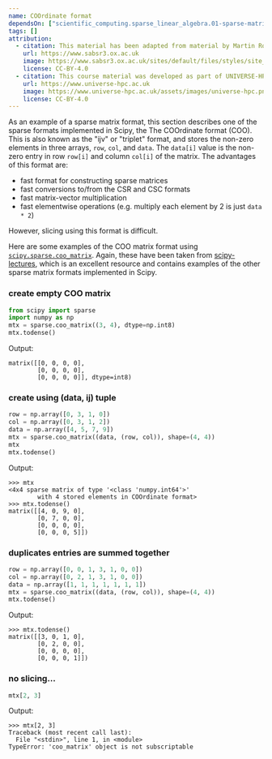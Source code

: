 ```yaml
---
name: COOrdinate format
dependsOn: ["scientific_computing.sparse_linear_algebra.01-sparse-matrices"]
tags: []
attribution:
  - citation: This material has been adapted from material by Martin Robinson from the "Scientific Computing" module of the SABS R³ Center for Doctoral Training.
    url: https://www.sabsr3.ox.ac.uk
    image: https://www.sabsr3.ox.ac.uk/sites/default/files/styles/site_logo/public/styles/site_logo/public/sabsr3/site-logo/sabs_r3_cdt_logo_v3_111x109.png
    license: CC-BY-4.0
  - citation: This course material was developed as part of UNIVERSE-HPC, which is funded through the SPF ExCALIBUR programme under grant number EP/W035731/1
    url: https://www.universe-hpc.ac.uk
    image: https://www.universe-hpc.ac.uk/assets/images/universe-hpc.png
    license: CC-BY-4.0
---
```


As an example of a sparse matrix format, this section describes one of the sparse
formats implemented in Scipy, the The COOrdinate format (COO). This is also known as the
"ijv" or "triplet" format, and stores the non-zero elements in three arrays, `row`,
`col`, and `data`. The `data[i]` value is the non-zero entry in row `row[i]` and column
`col[i]` of the matrix. The advantages of this format are:

- fast format for constructing sparse matrices
- fast conversions to/from the CSR and CSC formats
- fast matrix-vector multiplication
- fast elementwise operations (e.g. multiply each element by 2 is just `data * 2`)

However, slicing using this format is difficult.

Here are some examples of the COO matrix format using
[`scipy.sparse.coo_matrix`](https://docs.scipy.org/doc/scipy/reference/generated/scipy.sparse.coo_matrix.html).
Again, these have been taken from
[scipy-lectures](http://scipy-lectures.org/advanced/scipy_sparse/introduction.html#why-sparse-matrices),
which is an excellent resource and contains examples of the other sparse matrix formats
implemented in Scipy.

### create empty COO matrix

```python
from scipy import sparse
import numpy as np
mtx = sparse.coo_matrix((3, 4), dtype=np.int8)
mtx.todense()
```

Output:

```text
matrix([[0, 0, 0, 0],
        [0, 0, 0, 0],
        [0, 0, 0, 0]], dtype=int8)
```

### create using (data, ij) tuple

```python
row = np.array([0, 3, 1, 0])
col = np.array([0, 3, 1, 2])
data = np.array([4, 5, 7, 9])
mtx = sparse.coo_matrix((data, (row, col)), shape=(4, 4))
mtx
mtx.todense()
```

Output:

```text
>>> mtx
<4x4 sparse matrix of type '<class 'numpy.int64'>'
        with 4 stored elements in COOrdinate format>
>>> mtx.todense()
matrix([[4, 0, 9, 0],
        [0, 7, 0, 0],
        [0, 0, 0, 0],
        [0, 0, 0, 5]])
```

### duplicates entries are summed together

```python
row = np.array([0, 0, 1, 3, 1, 0, 0])
col = np.array([0, 2, 1, 3, 1, 0, 0])
data = np.array([1, 1, 1, 1, 1, 1, 1])
mtx = sparse.coo_matrix((data, (row, col)), shape=(4, 4))
mtx.todense()
```

Output:

```text
>>> mtx.todense()
matrix([[3, 0, 1, 0],
        [0, 2, 0, 0],
        [0, 0, 0, 0],
        [0, 0, 0, 1]])
```

### no slicing…

```python
mtx[2, 3]
```

Output:

```text
>>> mtx[2, 3]
Traceback (most recent call last):
  File "<stdin>", line 1, in <module>
TypeError: 'coo_matrix' object is not subscriptable
```
